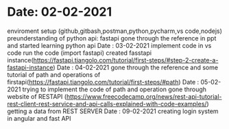 # Date: 02-02-2021 
enviroment setup (github,gitbash,postman,python,pycharm,vs code,nodejs)
preunderstanding of python api:
fastapi 
gone through the reference in ppt and started learning python api
Date : 03-02-2021
implement code in vs code
run the code (import fastapi)
created fasstapi instance(https://fastapi.tiangolo.com/tutorial/first-steps/#step-2-create-a-fastapi-instance)
Date : 04-02-2021
gone through the reference and some tutorial of path and operations of firstapi(https://fastapi.tiangolo.com/tutorial/first-steps/#path)
Date : 05-02-2021
trying to implement the code of path and operation
gone through website of RESTAPI (https://www.freecodecamp.org/news/rest-api-tutorial-rest-client-rest-service-and-api-calls-explained-with-code-examples/)
getting a data from REST SERVER
Date : 09-02-2021
creating login system in angular and fast API









